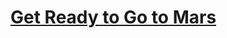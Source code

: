 # [Get Ready to Go to Mars](https://education.lego.com/en-us/lessons/ev3-space-challenge/1-get-ready-to-go-to-mars)

